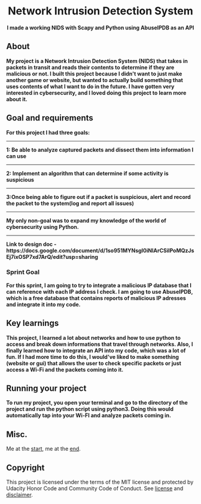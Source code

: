 <div align="center"></div>
<h1 align="center">Network Intrusion Detection System</h1>
<p align="center"><strong>I made a working NIDS with Scapy and Python using AbuseIPDB as an API</strong>
<br/>

<h2>About</h2>
<strong>My project is a Network Intrusion Detection System (NIDS) that takes in packets in transit and reads their contents to determine if they are malicious or not.  I built this project because I didn't want to just make another game or website, but wanted to actually build something that uses contents of what I want to do in the future.  I have gotten very interested in cybersecurity, and I loved doing this project to learn more about it.</strong><br/>


<h2>Goal and requirements</h2>
<strong>For this project I had three goals: <hr> 1: Be able to analyze captured packets and dissect them into information I can use <hr> 2: Implement an algorithm that can determine if some activity is suspicious<hr> 3:Once being able to figure out if a packet is suspicious, alert and record the packet to the system(log and report all issues)<hr>  My only non-goal was to expand my knowledge of the world of cybersecurity using Python.<hr>  Link to design doc - https://docs.google.com/document/d/1so951MYNsgI0iNlArCSiIPoMQzJsEj7ixOSP7xd7ArQ/edit?usp=sharing</strong><br/>
 
 
 <h3>Sprint Goal</h3>
<strong>For this sprint, I am going to try to integrate a malicious IP database that I can reference with each IP address I check.  I am going to use AbuseIPDB, which is a free database that contains reports of malicious IP adresses and integrate it into my code.</strong><br/>

<h2>Key learnings</h2>
<strong>This project, I learned a lot about networks and how to use python to access and break down informations that travel through networks.  Also, I finally learned how to integrate an API into my code, which was a lot of fun.  If I had more time to do this, I would've liked to make something (website or gui) that allows the user to check specific packets or just access a Wi-Fi and the packets coming into it.</strong><br/>

<h2>Running your project</h2>
<strong>To run my project, you open your terminal and go to the directory of the project and run the python script using python3.  Doing this would automatically tap into your Wi-FI and analyze packets coming in.</strong><br/>


<h2>Misc.</h2>
Me at the <a href = "https://t4.ftcdn.net/jpg/01/15/20/75/360_F_115207580_US2etunH78I7iMYHOoNVvxQTCIdoPdRj.jpg">start</a>, me at the <a href = "https://thumbs.dreamstime.com/z/dead-emoji-emoticon-lying-his-back-open-mouth-tongue-out-cross-eyes-153823115.jpg">end</a>.

<h2>Copyright</h2>
This project is licensed under the terms of the MIT license and protected by Udacity Honor Code and Community Code of Conduct. See <a href="LICENSE.md">license</a> and <a href="LICENSE.DISCLAIMER.md">disclaimer</a>.
